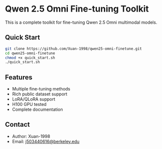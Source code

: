 # Qwen 2.5 Omni Fine-tuning Toolkit

This is a complete toolkit for fine-tuning Qwen 2.5 Omni multimodal models.

## Quick Start

```bash
git clone https://github.com/Xuan-1998/qwen25-omni-finetune.git
cd qwen25-omni-finetune
chmod +x quick_start.sh
./quick_start.sh
```

## Features

- Multiple fine-tuning methods
- Rich public dataset support
- LoRA/QLoRA support
- H100 GPU tested
- Complete documentation

## Contact

- Author: Xuan-1998
- Email: j503440616@berkeley.edu
